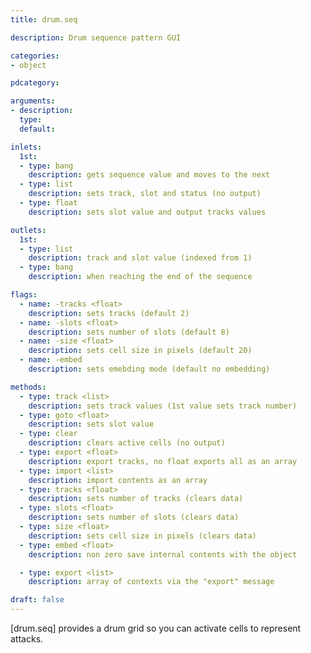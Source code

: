 ```yaml
---
title: drum.seq

description: Drum sequence pattern GUI

categories:
- object

pdcategory:

arguments:
- description:
  type:
  default:

inlets:
  1st:
  - type: bang
    description: gets sequence value and moves to the next
  - type: list
    description: sets track, slot and status (no output)
  - type: float
    description: sets slot value and output tracks values

outlets:
  1st:
  - type: list
    description: track and slot value (indexed from 1)
  - type: bang
    description: when reaching the end of the sequence

flags:
  - name: -tracks <float>
    description: sets tracks (default 2)
  - name: -slots <float>
    description: sets number of slots (default 8)
  - name: -size <float>
    description: sets cell size in pixels (default 20)
  - name: -embed
    description: sets emebding mode (default no embedding)

methods:
  - type: track <list>
    description: sets track values (1st value sets track number)
  - type: goto <float>
    description: sets slot value
  - type: clear
    description: clears active cells (no output)
  - type: export <float>
    description: export tracks, no float exports all as an array
  - type: import <list>
    description: import contents as an array
  - type: tracks <float>
    description: sets number of tracks (clears data)
  - type: slots <float>
    description: sets number of slots (clears data)
  - type: size <float>
    description: sets cell size in pixels (clears data)
  - type: embed <float>
    description: non zero save internal contents with the object

  - type: export <list>
    description: array of contexts via the "export" message

draft: false
---
```


[drum.seq] provides a drum grid so you can activate cells to represent attacks.

